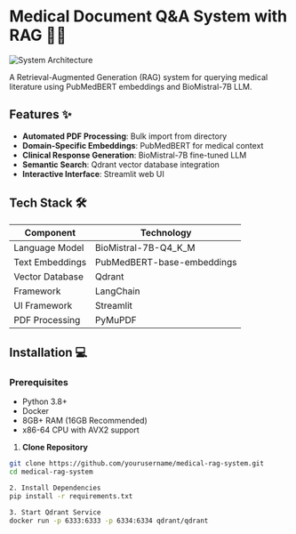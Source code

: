 # Medical Document Q&A System with RAG 🏥📄

![System Architecture](https://via.placeholder.com/800x400.png?text=Medical+Document+Q%26A+System+Architecture)

A Retrieval-Augmented Generation (RAG) system for querying medical literature using PubMedBERT embeddings and BioMistral-7B LLM.

## Features ✨

- **Automated PDF Processing**: Bulk import from directory
- **Domain-Specific Embeddings**: PubMedBERT for medical context
- **Clinical Response Generation**: BioMistral-7B fine-tuned LLM
- **Semantic Search**: Qdrant vector database integration
- **Interactive Interface**: Streamlit web UI

## Tech Stack 🛠️

| Component               | Technology                          |
|-------------------------|-------------------------------------|
| Language Model          | BioMistral-7B-Q4_K_M                |
| Text Embeddings         | PubMedBERT-base-embeddings          |
| Vector Database         | Qdrant                              |
| Framework               | LangChain                           |
| UI Framework            | Streamlit                           |
| PDF Processing          | PyMuPDF                             |

## Installation 💻

### Prerequisites
- Python 3.8+
- Docker
- 8GB+ RAM (16GB Recommended)
- x86-64 CPU with AVX2 support

1. **Clone Repository**
```bash
git clone https://github.com/yourusername/medical-rag-system.git
cd medical-rag-system

2. Install Dependencies
pip install -r requirements.txt

3. Start Qdrant Service
docker run -p 6333:6333 -p 6334:6334 qdrant/qdrant

